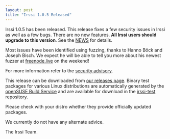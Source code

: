 ```yaml
---
layout: post
title: "Irssi 1.0.5 Released"
---
```


Irssi 1.0.5 has been released. This release fixes a few security
issues in Irssi as well as a few bugs. There are no new
features. **All Irssi users should upgrade to this version**. See the
[NEWS](//raw.githubusercontent.com/irssi/irssi/1.0.5/NEWS) for
details.

Most issues have been identified using fuzzing, thanks to Hanno Böck
and Joseph Bisch. We expect he will be able to tell you more
about his newest fuzzer at [freenode.live](http://freenode.live) on the weekend!

For more information refer to the [security advisory](/security/irssi_sa_2017_10.txt).

This release can be downloaded from [our releases
page](https://github.com/irssi/irssi/releases). Binary test packages
for various Linux distributions are automatically generated by the
[openSUSE Build Service](https://build.opensuse.org/) and are
available for download in the
[irssi-test](https://software.opensuse.org/download.html?project=home:ailin_nemui:irssi-test;package=irssi)
repository.

Please check with your distro whether they provide officially updated
packages.

We currently do not have any alternate advice.

The Irssi Team.
